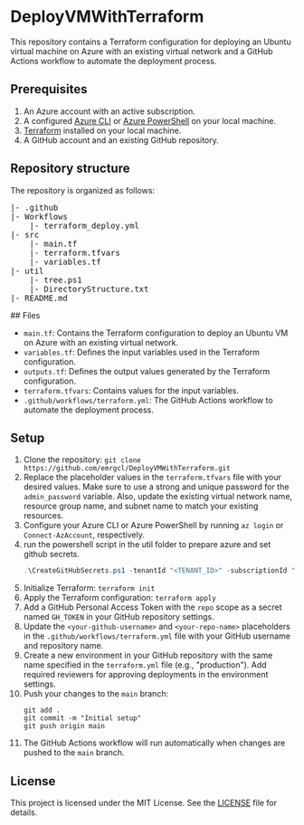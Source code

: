 # DeployVMWithTerraform

This repository contains a Terraform configuration for deploying an Ubuntu virtual machine on Azure with an existing virtual network and a GitHub Actions workflow to automate the deployment process.

## Prerequisites

1. An Azure account with an active subscription.
2. A configured [Azure CLI](https://docs.microsoft.com/en-us/cli/azure/install-azure-cli) or [Azure PowerShell](https://docs.microsoft.com/en-us/powershell/azure/install-az-ps) on your local machine.
3. [Terraform](https://www.terraform.io/downloads.html) installed on your local machine.
4. A GitHub account and an existing GitHub repository.

## Repository structure

The repository is organized as follows:

<div>
<pre>
|- .github
|- Workflows
    |- terraform_deploy.yml
|- src
    |- main.tf
    |- terraform.tfvars
    |- variables.tf
|- util
    |- tree.ps1
    |- DirectoryStructure.txt
|- README.md
</pre>
</div>
## Files

- `main.tf`: Contains the Terraform configuration to deploy an Ubuntu VM on Azure with an existing virtual network.
- `variables.tf`: Defines the input variables used in the Terraform configuration.
- `outputs.tf`: Defines the output values generated by the Terraform configuration.
- `terraform.tfvars`: Contains values for the input variables.
- `.github/workflows/terraform.yml`: The GitHub Actions workflow to automate the deployment process.

## Setup

1. Clone the repository: `git clone https://github.com/emrgcl/DeployVMWithTerraform.git`
1. Replace the placeholder values in the `terraform.tfvars` file with your desired values. Make sure to use a strong and unique password for the `admin_password` variable. Also, update the existing virtual network name, resource group name, and subnet name to match your existing resources.
1. Configure your Azure CLI or Azure PowerShell by running `az login` or `Connect-AzAccount`, respectively.
1. run the powershell script in the util folder to prepare azure and set github secrets.
   ```PowerShell
   .\CreateGitHubSecrets.ps1 -tenantId "<TENANT_ID>" -subscriptionId "<SUBSCRIPTION_ID>" -githubToken "<GITHUB_TOKEN>" -githubOwner "<GITHUB_OWNER>" -githubRepo "<GITHUB_REPO>"
   ```
1. Initialize Terraform: `terraform init`
1. Apply the Terraform configuration: `terraform apply`
1. Add a GitHub Personal Access Token with the `repo` scope as a secret named `GH_TOKEN` in your GitHub repository settings.
1. Update the `<your-github-username>` and `<your-repo-name>` placeholders in the `.github/workflows/terraform.yml` file with your GitHub username and repository name.
1. Create a new environment in your GitHub repository with the same name specified in the `terraform.yml` file (e.g., "production"). Add required reviewers for approving deployments in the environment settings.
1. Push your changes to the `main` branch:
   ```
   git add .
   git commit -m "Initial setup"
   git push origin main
   ```
1. The GitHub Actions workflow will run automatically when changes are pushed to the `main` branch.

## License

This project is licensed under the MIT License. See the [LICENSE](LICENSE) file for details.
